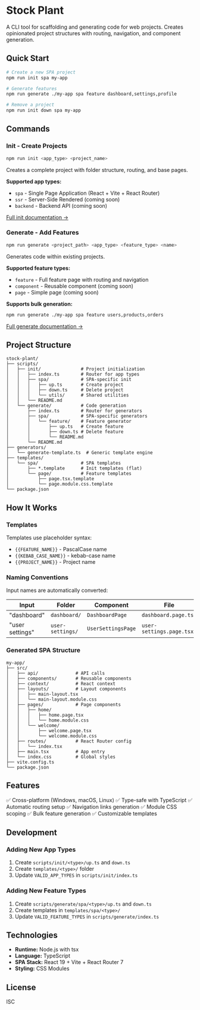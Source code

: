 # Stock Plant

A CLI tool for scaffolding and generating code for web projects. Creates opinionated project structures with routing, navigation, and component generation.

## Quick Start

```bash
# Create a new SPA project
npm run init spa my-app

# Generate features
npm run generate ./my-app spa feature dashboard,settings,profile

# Remove a project
npm run init down spa my-app
```

## Commands

### Init - Create Projects

```bash
npm run init <app_type> <project_name>
```

Creates a complete project with folder structure, routing, and base pages.

**Supported app types:**
- `spa` - Single Page Application (React + Vite + React Router)
- `ssr` - Server-Side Rendered (coming soon)
- `backend` - Backend API (coming soon)

[Full init documentation →](./scripts/init/README.md)

### Generate - Add Features

```bash
npm run generate <project_path> <app_type> <feature_type> <name>
```

Generates code within existing projects.

**Supported feature types:**
- `feature` - Full feature page with routing and navigation
- `component` - Reusable component (coming soon)
- `page` - Simple page (coming soon)

**Supports bulk generation:**
```bash
npm run generate ./my-app spa feature users,products,orders
```

[Full generate documentation →](./scripts/generate/README.md)

## Project Structure

```
stock-plant/
├── scripts/
│   ├── init/               # Project initialization
│   │   ├── index.ts        # Router for app types
│   │   ├── spa/            # SPA-specific init
│   │   │   ├── up.ts       # Create project
│   │   │   ├── down.ts     # Delete project
│   │   │   └── utils/      # Shared utilities
│   │   └── README.md
│   └── generate/           # Code generation
│       ├── index.ts        # Router for generators
│       ├── spa/            # SPA-specific generators
│       │   └── feature/    # Feature generator
│       │       ├── up.ts   # Create feature
│       │       ├── down.ts # Delete feature
│       │       └── README.md
│       └── README.md
├── generators/
│   └── generate-template.ts  # Generic template engine
├── templates/
│   └── spa/                # SPA templates
│       ├── *.template      # Init templates (flat)
│       └── page/           # Feature templates
│           ├── page.tsx.template
│           └── page.module.css.template
└── package.json
```

## How It Works

### Templates

Templates use placeholder syntax:
- `{{FEATURE_NAME}}` - PascalCase name
- `{{KEBAB_CASE_NAME}}` - kebab-case name
- `{{PROJECT_NAME}}` - Project name

### Naming Conventions

Input names are automatically converted:

| Input | Folder | Component | File | Route |
|-------|--------|-----------|------|-------|
| "dashboard" | `dashboard/` | `DashboardPage` | `dashboard.page.tsx` | `/dashboard` |
| "user settings" | `user-settings/` | `UserSettingsPage` | `user-settings.page.tsx` | `/user-settings` |

### Generated SPA Structure

```
my-app/
├── src/
│   ├── api/              # API calls
│   ├── components/       # Reusable components
│   ├── context/          # React context
│   ├── layouts/          # Layout components
│   │   ├── main-layout.tsx
│   │   └── main-layout.module.css
│   ├── pages/            # Page components
│   │   ├── home/
│   │   │   ├── home.page.tsx
│   │   │   └── home.module.css
│   │   └── welcome/
│   │       ├── welcome.page.tsx
│   │       └── welcome.module.css
│   ├── routes/           # React Router config
│   │   └── index.tsx
│   ├── main.tsx          # App entry
│   └── index.css         # Global styles
├── vite.config.ts
└── package.json
```

## Features

✅ Cross-platform (Windows, macOS, Linux)
✅ Type-safe with TypeScript
✅ Automatic routing setup
✅ Navigation links generation
✅ Module CSS scoping
✅ Bulk feature generation
✅ Customizable templates

## Development

### Adding New App Types

1. Create `scripts/init/<type>/up.ts` and `down.ts`
2. Create `templates/<type>/` folder
3. Update `VALID_APP_TYPES` in `scripts/init/index.ts`

### Adding New Feature Types

1. Create `scripts/generate/spa/<type>/up.ts` and `down.ts`
2. Create templates in `templates/spa/<type>/`
3. Update `VALID_FEATURE_TYPES` in `scripts/generate/index.ts`

## Technologies

- **Runtime:** Node.js with tsx
- **Language:** TypeScript
- **SPA Stack:** React 19 + Vite + React Router 7
- **Styling:** CSS Modules

## License

ISC
